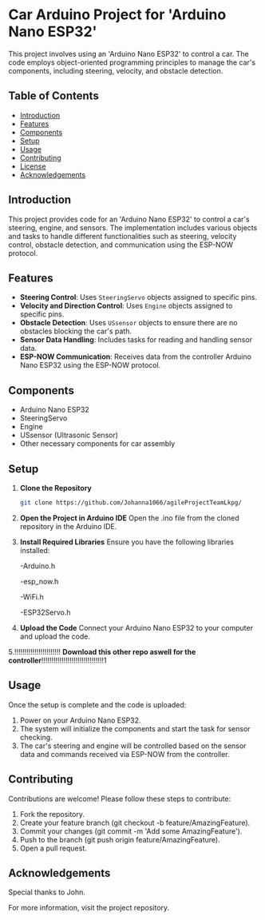 # Car Arduino Project for 'Arduino Nano ESP32'

This project involves using an 'Arduino Nano ESP32' to control a car. The code employs object-oriented programming principles to manage the car's components, including steering, velocity, and obstacle detection.

## Table of Contents
- [Introduction](#introduction)
- [Features](#features)
- [Components](#components)
- [Setup](#setup)
- [Usage](#usage)
- [Contributing](#contributing)
- [License](#license)
- [Acknowledgements](#acknowledgements)

## Introduction
This project provides code for an 'Arduino Nano ESP32' to control a car's steering, engine, and sensors. The implementation includes various objects and tasks to handle different functionalities such as steering, velocity control, obstacle detection, and communication using the ESP-NOW protocol.

## Features
- **Steering Control**: Uses `SteeringServo` objects assigned to specific pins.
- **Velocity and Direction Control**: Uses `Engine` objects assigned to specific pins.
- **Obstacle Detection**: Uses `USsensor` objects to ensure there are no obstacles blocking the car's path.
- **Sensor Data Handling**: Includes tasks for reading and handling sensor data.
- **ESP-NOW Communication**: Receives data from the controller Arduino Nano ESP32 using the ESP-NOW protocol.

## Components
- Arduino Nano ESP32
- SteeringServo
- Engine
- USsensor (Ultrasonic Sensor)
- Other necessary components for car assembly

## Setup
1. **Clone the Repository**
   ```sh
   git clone https://github.com/Johanna1066/agileProjectTeamLkpg/
2. **Open the Project in Arduino IDE**
Open the .ino file from the cloned repository in the Arduino IDE.

3. **Install Required Libraries**
Ensure you have the following libraries installed:

      -Arduino.h

      -esp_now.h

      -WiFi.h

      -ESP32Servo.h
 
4. **Upload the Code**
Connect your Arduino Nano ESP32 to your computer and upload the code.





5.!!!!!!!!!!!!!!!!!!!!!!! **Download this other repo aswell for the controller**!!!!!!!!!!!!!!!!!!!!!!!!!!!!!!!1







## Usage
Once the setup is complete and the code is uploaded:

1. Power on your Arduino Nano ESP32.
2. The system will initialize the components and start the task for sensor checking.
3. The car's steering and engine will be controlled based on the sensor data and commands received via ESP-NOW from the controller.

## Contributing
Contributions are welcome! Please follow these steps to contribute:

1. Fork the repository.
2. Create your feature branch (git checkout -b feature/AmazingFeature).
3. Commit your changes (git commit -m 'Add some AmazingFeature').
4. Push to the branch (git push origin feature/AmazingFeature).
5. Open a pull request.

## Acknowledgements
Special thanks to John.

For more information, visit the project repository.

